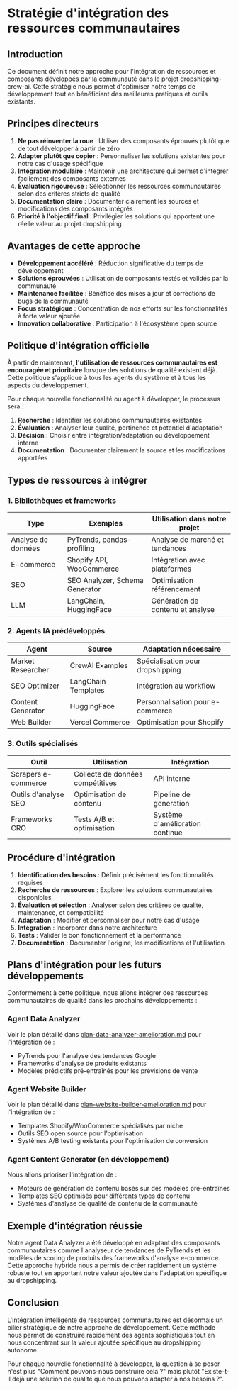 # Stratégie d'intégration des ressources communautaires

## Introduction

Ce document définit notre approche pour l'intégration de ressources et composants développés par la communauté dans le projet dropshipping-crew-ai. Cette stratégie nous permet d'optimiser notre temps de développement tout en bénéficiant des meilleures pratiques et outils existants.

## Principes directeurs

1. **Ne pas réinventer la roue** : Utiliser des composants éprouvés plutôt que de tout développer à partir de zéro
2. **Adapter plutôt que copier** : Personnaliser les solutions existantes pour notre cas d'usage spécifique
3. **Intégration modulaire** : Maintenir une architecture qui permet d'intégrer facilement des composants externes
4. **Évaluation rigoureuse** : Sélectionner les ressources communautaires selon des critères stricts de qualité
5. **Documentation claire** : Documenter clairement les sources et modifications des composants intégrés
6. **Priorité à l'objectif final** : Privilégier les solutions qui apportent une réelle valeur au projet dropshipping

## Avantages de cette approche

- **Développement accéléré** : Réduction significative du temps de développement
- **Solutions éprouvées** : Utilisation de composants testés et validés par la communauté
- **Maintenance facilitée** : Bénéfice des mises à jour et corrections de bugs de la communauté
- **Focus stratégique** : Concentration de nos efforts sur les fonctionnalités à forte valeur ajoutée
- **Innovation collaborative** : Participation à l'écosystème open source

## Politique d'intégration officielle

À partir de maintenant, **l'utilisation de ressources communautaires est encouragée et prioritaire** lorsque des solutions de qualité existent déjà. Cette politique s'applique à tous les agents du système et à tous les aspects du développement.

Pour chaque nouvelle fonctionnalité ou agent à développer, le processus sera :

1. **Recherche** : Identifier les solutions communautaires existantes
2. **Évaluation** : Analyser leur qualité, pertinence et potentiel d'adaptation
3. **Décision** : Choisir entre intégration/adaptation ou développement interne
4. **Documentation** : Documenter clairement la source et les modifications apportées

## Types de ressources à intégrer

### 1. Bibliothèques et frameworks

| Type | Exemples | Utilisation dans notre projet |
|------|----------|-------------------------------|
| Analyse de données | PyTrends, pandas-profiling | Analyse de marché et tendances |
| E-commerce | Shopify API, WooCommerce | Intégration avec plateformes |
| SEO | SEO Analyzer, Schema Generator | Optimisation référencement |
| LLM | LangChain, HuggingFace | Génération de contenu et analyse |

### 2. Agents IA prédéveloppés

| Agent | Source | Adaptation nécessaire |
|-------|--------|------------------------|
| Market Researcher | CrewAI Examples | Spécialisation pour dropshipping |
| SEO Optimizer | LangChain Templates | Intégration au workflow |
| Content Generator | HuggingFace | Personnalisation pour e-commerce |
| Web Builder | Vercel Commerce | Optimisation pour Shopify |

### 3. Outils spécialisés

| Outil | Utilisation | Intégration |
|-------|-------------|-------------|
| Scrapers e-commerce | Collecte de données compétitives | API interne |
| Outils d'analyse SEO | Optimisation de contenu | Pipeline de generation |
| Frameworks CRO | Tests A/B et optimisation | Système d'amélioration continue |

## Procédure d'intégration

1. **Identification des besoins** : Définir précisément les fonctionnalités requises
2. **Recherche de ressources** : Explorer les solutions communautaires disponibles
3. **Évaluation et sélection** : Analyser selon des critères de qualité, maintenance, et compatibilité
4. **Adaptation** : Modifier et personnaliser pour notre cas d'usage
5. **Intégration** : Incorporer dans notre architecture
6. **Tests** : Valider le bon fonctionnement et la performance
7. **Documentation** : Documenter l'origine, les modifications et l'utilisation

## Plans d'intégration pour les futurs développements

Conformément à cette politique, nous allons intégrer des ressources communautaires de qualité dans les prochains développements :

### Agent Data Analyzer 
Voir le plan détaillé dans [plan-data-analyzer-amelioration.md](plan-data-analyzer-amelioration.md) pour l'intégration de :
- PyTrends pour l'analyse des tendances Google
- Frameworks d'analyse de produits existants
- Modèles prédictifs pré-entraînés pour les prévisions de vente

### Agent Website Builder
Voir le plan détaillé dans [plan-website-builder-amelioration.md](plan-website-builder-amelioration.md) pour l'intégration de :
- Templates Shopify/WooCommerce spécialisés par niche
- Outils SEO open source pour l'optimisation
- Systèmes A/B testing existants pour l'optimisation de conversion

### Agent Content Generator (en développement)
Nous allons prioriser l'intégration de :
- Moteurs de génération de contenu basés sur des modèles pré-entraînés
- Templates SEO optimisés pour différents types de contenu
- Systèmes d'analyse de qualité de contenu de la communauté

## Exemple d'intégration réussie

Notre agent Data Analyzer a été développé en adaptant des composants communautaires comme l'analyseur de tendances de PyTrends et les modèles de scoring de produits des frameworks d'analyse e-commerce. Cette approche hybride nous a permis de créer rapidement un système robuste tout en apportant notre valeur ajoutée dans l'adaptation spécifique au dropshipping.

## Conclusion

L'intégration intelligente de ressources communautaires est désormais un pilier stratégique de notre approche de développement. Cette méthode nous permet de construire rapidement des agents sophistiqués tout en nous concentrant sur la valeur ajoutée spécifique au dropshipping autonome. 

Pour chaque nouvelle fonctionnalité à développer, la question à se poser n'est plus "Comment pouvons-nous construire cela ?" mais plutôt "Existe-t-il déjà une solution de qualité que nous pouvons adapter à nos besoins ?".
